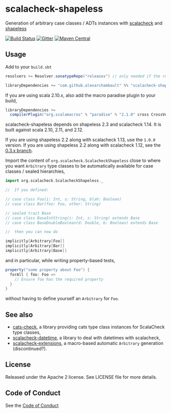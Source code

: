 # scalacheck-shapeless

Generation of arbitrary case classes / ADTs instances with [scalacheck](https://github.com/rickynils/scalacheck) and [shapeless](https://github.com/milessabin/shapeless)

[![Build Status](https://travis-ci.org/alexarchambault/scalacheck-shapeless.svg)](https://travis-ci.org/alexarchambault/scalacheck-shapeless)
[![Gitter](https://badges.gitter.im/Join%20Chat.svg)](https://gitter.im/alexarchambault/scalacheck-shapeless?utm_source=badge&utm_medium=badge&utm_campaign=pr-badge&utm_content=badge)
[![Maven Central](https://img.shields.io/maven-central/v/com.github.alexarchambault/scalacheck-shapeless_1.14_2.12.svg)](https://maven-badges.herokuapp.com/maven-central/com.github.alexarchambault/scalacheck-shapeless_1.14_2.12)

## Usage

Add to your `build.sbt`
```scala
resolvers += Resolver.sonatypeRepo("releases") // only needed if the release hasn't reached maven central yet

libraryDependencies += "com.github.alexarchambault" %% "scalacheck-shapeless_1.14" % "1.2.3"
```

If you are using scala 2.10.x, also add the macro paradise plugin to your build,
```scala
libraryDependencies +=
  compilerPlugin("org.scalamacros" % "paradise" % "2.1.0" cross CrossVersion.patch)
```

scalacheck-shapeless depends on shapeless 2.3 and scalacheck 1.14. It is built against scala 2.10, 2.11, and 2.12.

If you are using shapeless 2.2 along with scalacheck 1.13, use the `1.0.0` version. If you are
using shapeless 2.2 along with scalacheck 1.12, see the
[0.3.x branch](https://github.com/alexarchambault/scalacheck-shapeless/tree/scalacheck-shapeless-0.3).



Import the content of `org.scalacheck.ScalacheckShapeless` close to where you want
`Arbitrary` type classes to be automatically available for case classes
/ sealed hierarchies,
```scala
import org.scalacheck.ScalacheckShapeless._

//  If you defined:

// case class Foo(i: Int, s: String, blah: Boolean)
// case class Bar(foo: Foo, other: String)

// sealed trait Base
// case class BaseIntString(i: Int, s: String) extends Base
// case class BaseDoubleBoolean(d: Double, b: Boolean) extends Base

//  then you can now do

implicitly[Arbitrary[Foo]]
implicitly[Arbitrary[Bar]]
implicitly[Arbitrary[Base]]
```

and in particular, while writing property-based tests,
```scala
property("some property about Foo") {
  forAll { foo: Foo =>
    // Ensure foo has the required property
  }
}
```
without having to define yourself an `Arbitrary` for `Foo`.

## See also

- [cats-check](https://github.com/non/cats-check), a library providing cats type class instances for ScalaCheck type classes,
- [scalacheck-datetime](https://github.com/47deg/scalacheck-datetime), a library to deal with datetimes with scalacheck,
- [scalacheck-extensions](https://github.com/cvogt/scalacheck-extensions), a macro-based automatic `Arbitrary` generation (discontinued?).

## License

Released under the Apache 2 license. See LICENSE file for more details.

## Code of Conduct

See the [Code of Conduct](CODE_OF_CONDUCT.md)
